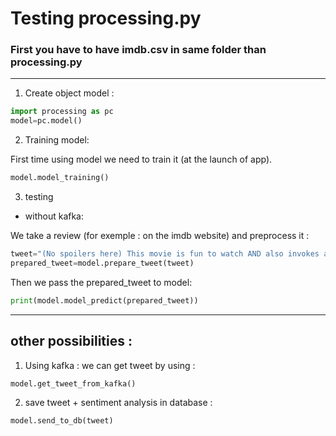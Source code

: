 # Testing processing.py

### First you have to have imdb.csv in same folder than processing.py
---

1. Create object model :
```Python
import processing as pc
model=pc.model()
```
2. Training model:

First time using model we need to train it (at the launch of app).
```Python
model.model_training()
```

3. testing 

- without kafka:

We take a review (for exemple : on the imdb website) and preprocess it :
```Python
tweet="(No spoilers here) This movie is fun to watch AND also invokes a lot of anxiety. That combination makes you stay locked-in from beginning to end.It's fun because of the absurdity. There are so many purely absurd, and very accurate, bits that make you laugh - out of humour and out of discomfort. Of course, the performances are perfect. It's pure fun to watch this large cast of movie stars interact.It's anxiety-invoking because... it's true.I liked it :)"
prepared_tweet=model.prepare_tweet(tweet)
```

Then we pass the prepared_tweet to model:
```Python
print(model.model_predict(prepared_tweet))
```

***


## other possibilities :
1. Using kafka :
we can get tweet by using :
```Python
model.get_tweet_from_kafka()
```

2. save tweet + sentiment analysis in database :
```Python
model.send_to_db(tweet)
```

